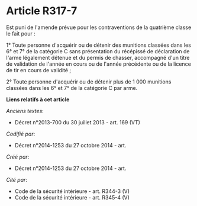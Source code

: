 # Article R317-7

Est puni de l'amende prévue pour les contraventions de la quatrième classe le fait pour :

1° Toute personne d'acquérir ou de détenir des munitions classées dans les 6° et 7° de la catégorie C sans présentation du
récépissé de déclaration de l'arme légalement détenue et du permis de chasser, accompagné d'un titre de validation de l'année
en cours ou de l'année précédente ou de la licence de tir en cours de validité ;

2° Toute personne d'acquérir ou de détenir plus de 1 000 munitions classées dans les 6° et 7° de la catégorie C par arme.

**Liens relatifs à cet article**

_Anciens textes_:

  - Décret n°2013-700 du 30 juillet 2013 - art. 169 (VT)

_Codifié par_:

  - Décret n°2014-1253 du 27 octobre 2014 - art.

_Créé par_:

  - Décret n°2014-1253 du 27 octobre 2014 - art.

_Cité par_:

  - Code de la sécurité intérieure - art. R344-3 (V)
  - Code de la sécurité intérieure - art. R345-4 (V)
